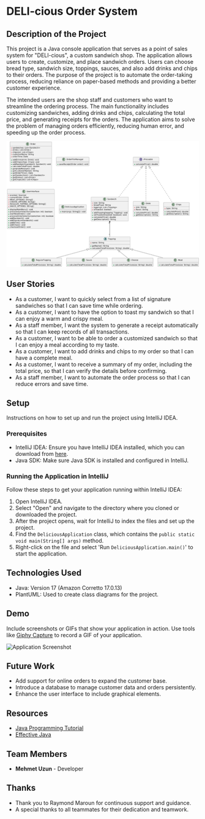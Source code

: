 
# DELI-cious Order System

## Description of the Project

This project is a Java console application that serves as a point of sales system for "DELI-cious", a custom sandwich shop. The application allows users to create, customize, and place sandwich orders. Users can choose bread type, sandwich size, toppings, sauces, and also add drinks and chips to their orders. The purpose of the project is to automate the order-taking process, reducing reliance on paper-based methods and providing a better customer experience.

The intended users are the shop staff and customers who want to streamline the ordering process. The main functionality includes customizing sandwiches, adding drinks and chips, calculating the total price, and generating receipts for the orders. The application aims to solve the problem of managing orders efficiently, reducing human error, and speeding up the order process.

![class.diagram.png](class.diagram.png)

## User Stories

- As a customer, I want to quickly select from a list of signature sandwiches so that I can save time while ordering.
- As a customer, I want to have the option to toast my sandwich so that I can enjoy a warm and crispy meal.
- As a staff member, I want the system to generate a receipt automatically so that I can keep records of all transactions.
- As a customer, I want to be able to order a customized sandwich so that I can enjoy a meal according to my taste.
- As a customer, I want to add drinks and chips to my order so that I can have a complete meal.
- As a customer, I want to receive a summary of my order, including the total price, so that I can verify the details before confirming.
- As a staff member, I want to automate the order process so that I can reduce errors and save time.

## Setup

Instructions on how to set up and run the project using IntelliJ IDEA.

### Prerequisites

- IntelliJ IDEA: Ensure you have IntelliJ IDEA installed, which you can download from [here](https://www.jetbrains.com/idea/download/).
- Java SDK: Make sure Java SDK is installed and configured in IntelliJ.

### Running the Application in IntelliJ

Follow these steps to get your application running within IntelliJ IDEA:

1. Open IntelliJ IDEA.
2. Select "Open" and navigate to the directory where you cloned or downloaded the project.
3. After the project opens, wait for IntelliJ to index the files and set up the project.
4. Find the `DeliciousApplication` class, which contains the `public static void main(String[] args)` method.
5. Right-click on the file and select 'Run `DeliciousApplication.main()`' to start the application.

## Technologies Used

- Java: Version 17 (Amazon Corretto 17.0.13)
- PlantUML: Used to create class diagrams for the project.

## Demo

Include screenshots or GIFs that show your application in action. Use tools like [Giphy Capture](https://giphy.com/apps/giphycapture) to record a GIF of your application.

![Application Screenshot](path/to/your/screenshot.png)

## Future Work

- Add support for online orders to expand the customer base.
- Introduce a database to manage customer data and orders persistently.
- Enhance the user interface to include graphical elements.

## Resources

- [Java Programming Tutorial](https://www.w3schools.com/java/)
- [Effective Java](https://www.oreilly.com/library/view/effective-java-3rd/9780134686097/)

## Team Members

- **Mehmet Uzun** - Developer 

## Thanks

- Thank you to Raymond Maroun for continuous support and guidance.
- A special thanks to all teammates for their dedication and teamwork.
